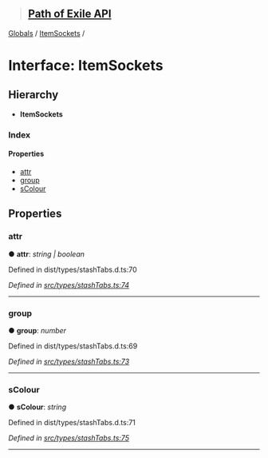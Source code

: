 > ## [Path of Exile API](../README.md)

[Globals](../globals.md) / [ItemSockets](itemsockets.md) /

# Interface: ItemSockets

## Hierarchy

* **ItemSockets**

### Index

#### Properties

* [attr](itemsockets.md#attr)
* [group](itemsockets.md#group)
* [sColour](itemsockets.md#scolour)

## Properties

###  attr

● **attr**: *string | boolean*

Defined in dist/types/stashTabs.d.ts:70

*Defined in [src/types/stashTabs.ts:74](https://github.com/stephenpoole/poe-api/blob/95fe262/src/types/stashTabs.ts#L74)*

___

###  group

● **group**: *number*

Defined in dist/types/stashTabs.d.ts:69

*Defined in [src/types/stashTabs.ts:73](https://github.com/stephenpoole/poe-api/blob/95fe262/src/types/stashTabs.ts#L73)*

___

###  sColour

● **sColour**: *string*

Defined in dist/types/stashTabs.d.ts:71

*Defined in [src/types/stashTabs.ts:75](https://github.com/stephenpoole/poe-api/blob/95fe262/src/types/stashTabs.ts#L75)*

___